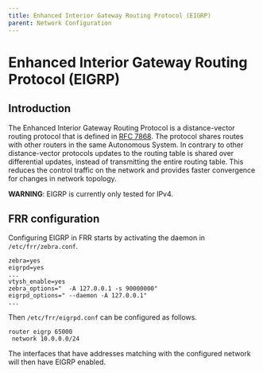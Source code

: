 ```yaml
---
title: Enhanced Interior Gateway Routing Protocol (EIGRP)
parent: Network Configuration
---
```


# Enhanced Interior Gateway Routing Protocol (EIGRP)

## Introduction

The Enhanced Interior Gateway Routing Protocol is a distance-vector routing protocol that is defined in [RFC 7868](https://tools.ietf.org/html/rfc7868). The protocol shares routes with other routers in the same Autonomous System. In contrary to other distance-vector protocols updates to the routing table is shared over differential updates, instead of transmitting the entire routing table. This reduces the control traffic on the network and provides faster convergence for changes in network topology.

**WARNING**: EIGRP is currently only tested for IPv4.

## FRR configuration

Configuring EIGRP in FRR starts by activating the daemon in `/etc/frr/zebra.conf`.

```
zebra=yes
eigrpd=yes
...
vtysh_enable=yes
zebra_options="  -A 127.0.0.1 -s 90000000"
eigrpd_options=" --daemon -A 127.0.0.1"
...
```

Then `/etc/frr/eigrpd.conf` can be configured as follows.

```
router eigrp 65000
 network 10.0.0.0/24
```

The interfaces that have addresses matching with the configured network will then have EIGRP enabled.
